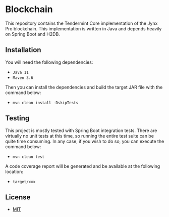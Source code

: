 # Blockchain

This repository contains the Tendermint Core implementation of the Jynx Pro blockchain. This implementation is written in Java and depends heavily on Spring Boot and H2DB.

## Installation

You will need the following dependencies:

* `Java 11`
* `Maven 3.6`

Then you can install the dependencies and build the target JAR file with the command below:

* `mvn clean install -DskipTests`

## Testing

This project is mostly tested with Spring Boot integration tests. There are virtually no unit tests at this time, so running the entire test suite can be quite time consuming. In any case, if you wish to do so, you can execute the command below:

* `mvn clean test`

A code coverage report will be generated and be available at the following location:

* `target/xxx`

## License

* [MIT](https://choosealicense.com/licenses/mit)

